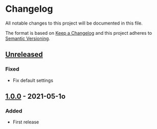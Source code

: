 # Changelog

All notable changes to this project will be documented in this file.

The format is based on [Keep a Changelog](http://keepachangelog.com/)
and this project adheres to [Semantic Versioning](http://semver.org/).

## [Unreleased]

### Fixed
- Fix default settings

## [1.0.0] - 2021-05-1o
### Added
- First release

[Unreleased]: https://github.com/cucumber/vscode/compare/v1.0.0...HEAD
[1.0.0]: https://github.com/cucumber/vscode/tree/v1.0.0

